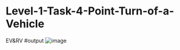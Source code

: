 # Level-1-Task-4-Point-Turn-of-a-Vehicle
EV&amp;RV
#output
![image](https://user-images.githubusercontent.com/120716113/217051690-8a1d0d98-3c3a-45a2-88c6-972eb0af432b.png)
